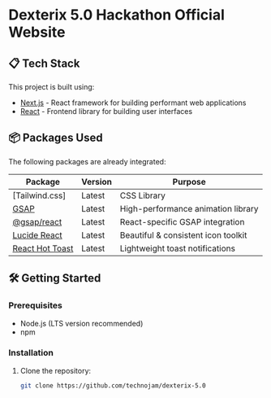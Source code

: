 # Dexterix 5.0 Hackathon Official Website

## 📋 Tech Stack

This project is built using:

- [Next.js](https://nextjs.org/) - React framework for building performant web applications
- [React](https://reactjs.org/) - Frontend library for building user interfaces

## 📦 Packages Used

The following packages are already integrated:

| Package | Version | Purpose |
|---------|---------|---------|
| [Tailwind.css] | Latest | CSS Library |
| [GSAP](https://greensock.com/gsap/) | Latest | High-performance animation library |
| [@gsap/react](https://greensock.com/react/) | Latest | React-specific GSAP integration |
| [Lucide React](https://lucide.dev/) | Latest | Beautiful & consistent icon toolkit |
| [React Hot Toast](https://react-hot-toast.com/) | Latest | Lightweight toast notifications |

## 🛠️ Getting Started

### Prerequisites

- Node.js (LTS version recommended)
- npm

### Installation

1. Clone the repository:
   ```bash
   git clone https://github.com/technojam/dexterix-5.0